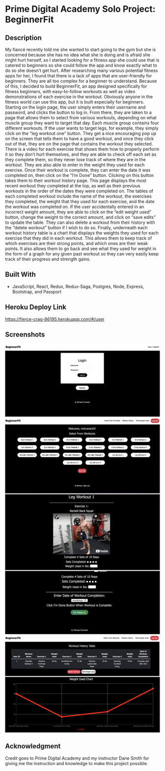 # **Prime Digital Academy Solo Project: BeginnerFit**

## **Description**

My fiancé recently told me she wanted to start going to the gym but she is concerned because she has no idea what she is doing and is afraid she might hurt herself, so I started looking for a fitness app she could use that is catered to beginners so she could follow the app and know exactly what to do so she doesn’t get hurt. After researching many various potential fitness apps for her, I found that there is a lack of apps that are user-friendly for beginners. They are all too complex for a beginner to understand. Because of this, I decided to build BeginnerFit, an app designed specifically for fitness beginners, with easy-to-follow workouts as well as video demonstrations of each exercise in the workout. Obviously anyone in the fitness world can use this app, but it is built especially for beginners. Starting on the login page, the user simply enters their username and password, and clicks the button to log in. From there, they are taken to a page that allows them to select from various workouts, depending on what muscle group they want to target that day. Each muscle group contains four different workouts. If the user wants to target legs, for example, they simply click on the “leg workout one” button. They get a nice encouraging pop up on the screen that tells them to have a good workout, and once they click out of that, they are on the page that contains the workout they selected. There is a video for each exercise that shows them how to properly perform it so they don’t hurt themselves, and they are able to check off each set as they complete them, so they never lose track of where they are in the workout. They are also able to enter in the weight they used for each exercise. Once their workout is complete, they can enter the date it was completed on, then click on the “I’m Done” button. Clicking on this button takes them to their workout history page. This page displays the most recent workout they completed at the top, as well as their previous workouts in the order of the dates they were completed on. The tables of each completed workout include the name of the workout, the exercises they completed, the weight that they used for each exercise, and the date the workout was completed on. If the user accidentally entered in an incorrect weight amount, they are able to click on the “edit weight used” button, change the weight to the correct amount, and click on “save edits” to update the table. They can also delete a workout from their history with the “delete workout” button if I wish to do so. Finally, underneath each workout history table is a chart that displays the weights they used for each exercise that they did in each workout. This allows them to keep track of which exercises are their strong points, and which ones are their weak points. It also allows them to go back and see what they used for weight in the form of a graph for any given past workout so they can very easily keep track of their progress and strength gains. 
 

## **Built With**

- JavaScript, React, Redux, Redux-Saga, Postgres, Node, Express, Bootstrap, and Passport

## **Heroku Deploy Link**

https://fierce-crag-86195.herokuapp.com/#/user 

## **Screenshots**

![ScreenShot 1](/ScreenShot1.png?raw=true "Screenshot")
![ScreenShot 2](/ScreenShot2.png?raw=true "Screenshot")
![ScreenShot 3](/ScreenShot3.png?raw=true "Screenshot")
![ScreenShot 4](/ScreenShot4.png?raw=true "Screenshot")
![ScreenShot 5](/ScreenShot5.png?raw=true "Screenshot")
![ScreenShot 6](/ScreenShot6.png?raw=true "Screenshot")


## **Acknowledgment**

Credit goes to Prime Digital Academy and my instructor Dane Smith for giving me the instruction and knowledge to make this project possible.

